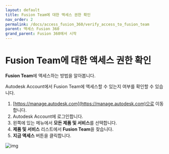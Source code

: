 ```yaml
---
layout: default
title: Fusion Team에 대한 액세스 권한 확인
nav_order: 2
permalink: /docs/access_fusion_360/verify_access_to_fusion_team
parent: 액세스 Fusion 360
grand_parent: Fusion 360에서 시작
---
```

# Fusion Team에 대한 액세스 권한 확인
**Fusion Team**에 액세스하는 방법을 알아봅니다.

Autodesk Account에서 Fusion Team에 액세스할 수 있는지 여부를 확인할 수 있습니다.
1. [https://manage.autodesk.com](https://manage.autodesk.com)으로 이동합니다.
2. Autodesk Account에 로그인합니다.
3. 왼쪽에 있는 메뉴에서 **모든 제품 및 서비스**를 선택합니다.
4. **제품 및 서비스** 리스트에서 **Fusion Team**을 찾습니다.
5. **지금 액세스** 버튼을 클릭합니다.

![img](https://help.autodesk.com/cloudhelp/KOR/Fusion-GetStarted/images/dialog/aa-team-access.png)